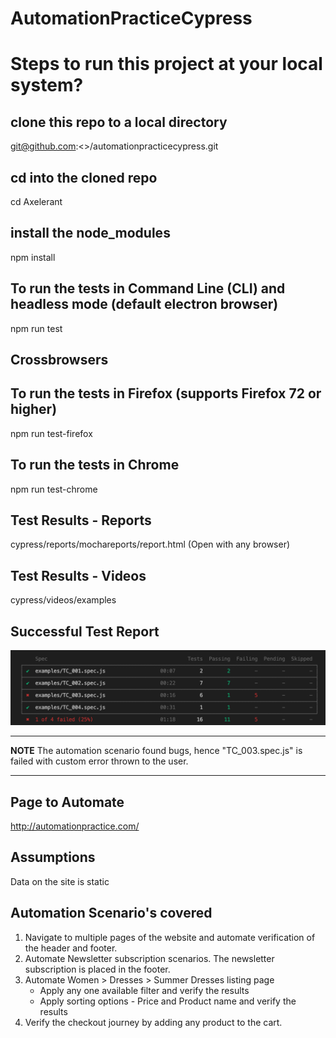 # AutomationPracticeCypress

# Steps to run this project at your local system?

## clone this repo to a local directory
git@github.com:<<your-username>>/automationpracticecypress.git

## cd into the cloned repo
cd Axelerant

## install the node_modules
npm install

## To run the tests in Command Line (CLI) and headless mode (default electron browser)
npm run test

## Crossbrowsers 
## To run the tests in Firefox (supports Firefox 72 or higher)
npm run test-firefox

## To run the tests in Chrome
npm run test-chrome

## Test Results - Reports
cypress/reports/mochareports/report.html (Open with any browser)

## Test Results - Videos
cypress/videos/examples

## Successful Test Report
![Alt text](successfulreportsnapshot.png?raw=true "Successful Report Snapshot")

---
**NOTE**
The automation scenario found bugs, hence "TC_003.spec.js" is failed with custom error thrown to the user.

---

## Page to Automate
http://automationpractice.com/

## Assumptions
Data on the site is static

## Automation Scenario's covered
1. Navigate to multiple pages of the website and automate verification of the header and footer.
2. Automate Newsletter subscription scenarios. The newsletter subscription is placed in the footer.
3. Automate Women > Dresses > Summer Dresses listing page
    - Apply any one available filter and verify the results
    - Apply sorting options - Price and Product name and verify the results
4. Verify the checkout journey by adding any product to the cart.